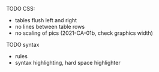 

TODO CSS:

* tables flush left and right
* no lines between table rows
* no scaling of pics (2021-CA-01b, check graphics width)


TODO syntax

* rules
* syntax highlighting, hard space highlighter

